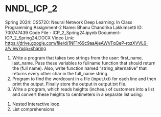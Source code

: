 # NNDL_ICP_2
Spring 2024: CS5720: Neural Network Deep Learning: In Class Programming Assignment-2
Name: Bhanu Chandrika Lakkimsetti   ID: 700747439
Code File - ICP_2_Spring24.ipynb Document- ICP_2_Spring24.DOCX
Video Link: https://drive.google.com/file/d/1NF1r69c9aaAjeAWVFqQeP-rozXVVL6-a/view?usp=sharing

1. Write a program that takes two strings from the user: first_name, last_name. Pass these variables to fullname function that should return the (full name). Also, write function named “string_alternative” that returns every other char in the full_name string.   
2. Program to find the wordcount in a file (input.txt) for each line and then print the output.  Finally store the output in output.txt file.
3. Write a program, which reads heights (inches.) of customers into a list and convert these heights to centimeters in a separate list using: 
1) Nested Interactive loop. 
2) List comprehensions 
